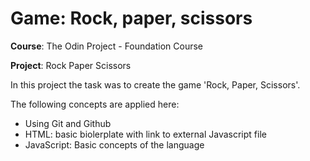 # Game: Rock, paper, scissors

**Course**: The Odin Project - Foundation Course


**Project**: Rock Paper Scissors


In this project the task was to create the game 'Rock, Paper, Scissors'.


The following concepts are applied here:
- Using Git and Github
- HTML: basic biolerplate with link to external Javascript file
- JavaScript: Basic concepts of the language